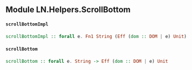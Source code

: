 ## Module LN.Helpers.ScrollBottom

#### `scrollBottomImpl`

``` purescript
scrollBottomImpl :: forall e. Fn1 String (Eff (dom :: DOM | e) Unit)
```

#### `scrollBottom`

``` purescript
scrollBottom :: forall e. String -> Eff (dom :: DOM | e) Unit
```



